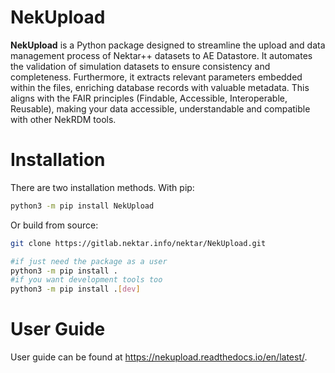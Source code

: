 # NekUpload

**NekUpload** is a Python package designed to streamline the upload and data management process of Nektar++ datasets to AE Datastore. It automates the validation of simulation datasets to ensure consistency and completeness. Furthermore, it extracts relevant parameters embedded within the files, enriching database records with valuable metadata. This aligns with the FAIR principles (Findable, Accessible, Interoperable, Reusable), making your data accessible, understandable and compatible with other NekRDM tools.

# Installation

There are two installation methods. With pip:

```bash
python3 -m pip install NekUpload
```

Or build from source:

```bash
git clone https://gitlab.nektar.info/nektar/NekUpload.git

#if just need the package as a user
python3 -m pip install .
#if you want development tools too
python3 -m pip install .[dev]
```

# User Guide

User guide can be found at https://nekupload.readthedocs.io/en/latest/.